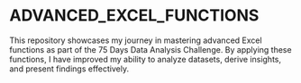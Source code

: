 # ADVANCED_EXCEL_FUNCTIONS
This repository showcases my journey in mastering advanced Excel functions as part of the 75 Days Data Analysis Challenge. By applying these functions, I have improved my ability to analyze datasets, derive insights, and present findings effectively.
